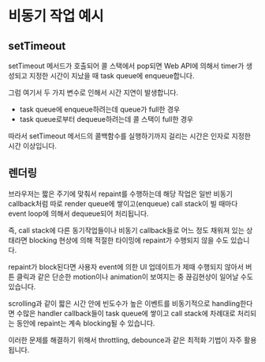 # 비동기 작업 예시

## setTimeout

setTimeout 메서드가 호출되어 콜 스택에서 pop되면 Web API에 의해서 timer가 생성되고 지정한 시간이 지났을 때 task queue에 enqueue합니다.

그럼 여기서 두 가지 변수로 인해서 시간 지연이 발생합니다.

- task queue에 enqueue하려는데 queue가 full한 경우
- task queue로부터 dequeue하려는데 콜 스택이 full한 경우

따라서 setTimeout 메서드의 콜백함수를 실행하기까지 걸리는 시간은 인자로 지정한 시간 이상입니다.

## 렌더링

브라우저는 짧은 주기에 맞춰서 repaint를 수행하는데 해당 작업은 일반 비동기 callback처럼 따로 render queue에 쌓이고(enqueue) call stack이 빌 때마다 event loop에 의해서 dequeue되어 처리됩니다.

즉, call stack에 다른 동기작업들이나 비동기 callback들로 어느 정도 채워져 있는 상태라면 blocking 현상에 의해 적절한 타이밍에 repaint가 수행되지 않을 수도 있습니다.

repaint가 block된다면 사용자 event에 의한 UI 업데이트가 제때 수행되지 않아서 버튼 클릭과 같은 단순한 motion이나 animation이 보여지는 중 끊김현상이 일어날 수도 있습니다.

scrolling과 같이 짧은 시간 안에 빈도수가 높은 이벤트를 비동기적으로 handling한다면 수많은 handler callback들이 task queue에 쌓이고 call stack에 차례대로 처리되는 동안에 repaint는 계속 blocking될 수 있습니다.

이러한 문제를 해결하기 위해서 throttling, debounce과 같은 최적화 기법이 자주 활용됩니다.
